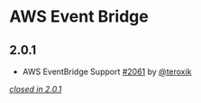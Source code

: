 # AWS Event Bridge

## 2.0.1

- AWS EventBridge Support [#2061](https://github.com/akka/alpakka/issues/2061) by [@teroxik](https://github.com/teroxik)

[*closed in 2.0.1*](https://github.com/akka/alpakka/issues?q=is%3Aclosed+milestone%3A2.0.1+label%3Ap%3Aaws-lambda)
